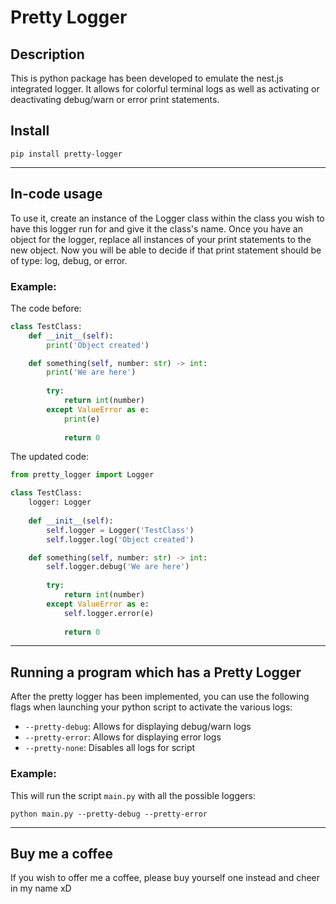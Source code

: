 # Pretty Logger
## Description
This is python package has been developed to emulate the nest.js integrated logger.
It allows for colorful terminal logs as well as activating or deactivating debug/warn or error print statements.
## Install
```
pip install pretty-logger
```

---

## In-code usage
To use it, create an instance of the Logger class within the class you wish to have this logger run for and give it the class's name.
Once you have an object for the logger, replace all instances of your print statements to the new object.
Now you will be able to decide if that print statement should be of type: log, debug, or error.
### Example:
The code before:
```python
class TestClass:
    def __init__(self):
        print('Object created')

    def something(self, number: str) -> int:
        print('We are here')
        
        try:
            return int(number)
        except ValueError as e:
            print(e)
            
            return 0
```
The updated code:
```python
from pretty_logger import Logger

class TestClass:
    logger: Logger
    
    def __init__(self):
        self.logger = Logger('TestClass')
        self.logger.log('Object created')

    def something(self, number: str) -> int:
        self.logger.debug('We are here')
        
        try:
            return int(number)
        except ValueError as e:
            self.logger.error(e)
            
            return 0
```

---

## Running a program which has a Pretty Logger
After the pretty logger has been implemented, you can use the following flags when launching your python script to activate the various logs:
- `--pretty-debug`: Allows for displaying debug/warn logs
- `--pretty-error`: Allows for displaying error logs
- `--pretty-none`: Disables all logs for script

### Example:
This will run the script `main.py` with all the possible loggers:
```
python main.py --pretty-debug --pretty-error
```

---

## Buy me a coffee
If you wish to offer me a coffee, please buy yourself one instead and cheer in my name xD